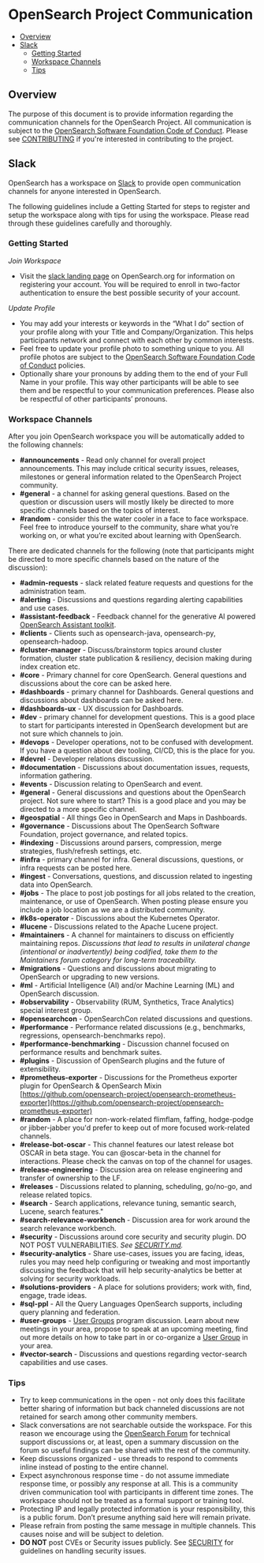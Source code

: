 # OpenSearch Project Communication

- [Overview](#overview)
- [Slack](#slack)
  - [Getting Started](#getting-started)
  - [Workspace Channels](#workspace-channels)
  - [Tips](#tips)

## Overview

The purpose of this document is to provide information regarding the communication channels for the OpenSearch Project. All communication is subject to the [OpenSearch Software Foundation Code of Conduct](https://github.com/opensearch-project/.github/blob/main/CODE_OF_CONDUCT.md). Please see [CONTRIBUTING](CONTRIBUTING.md) if you're interested in contributing to the project.

## Slack

OpenSearch has a workspace on [Slack](https://opensearch.slack.com) to provide open communication channels for anyone interested in OpenSearch.

The following guidelines include a Getting Started for steps to register and setup the workspace along with tips for using the workspace. Please read through these guidelines carefully and thoroughly.

### Getting Started

_Join Workspace_

  * Visit the [slack landing page](https://opensearch.org/slack.html) on OpenSearch.org for information on registering your account. You will be required to enroll in two-factor authentication to ensure the best possible security of your account.

_Update Profile_

  * You may add your interests or keywords in the “What I do” section of your profile along with your Title and Company/Organization. This helps participants network and connect with each other by common interests.
  * Feel free to update your profile photo to something unique to you. All profile photos are subject to the [OpenSearch Software Foundation Code of Conduct](https://github.com/opensearch-project/.github/blob/main/CODE_OF_CONDUCT.md) policies.
  * Optionally share your pronouns by adding them to the end of your Full Name in your profile. This way other participants will be able to see them and be respectful to your communication preferences. Please also be respectful of other participants’ pronouns.

### Workspace Channels

After you join OpenSearch workspace you will be automatically added to the following channels:

  * **#announcements** - Read only channel for overall project announcements. This may include critical security issues, releases, milestones or general information related to the OpenSearch Project community.
  * **#general** - a channel for asking general questions. Based on the question or discussion users will mostly likely be directed to more specific channels based on the topics of interest.
  * **#random** - consider this the water cooler in a face to face workspace. Feel free to introduce yourself to the community, share what you’re working on, or what you’re excited about learning with OpenSearch.

There are dedicated channels for the following (note that participants might be directed to more specific channels based on the nature of the discussion):

  * **#admin-requests** - slack related feature requests and questions for the administration team.
  * **#alerting** - 	Discussions and questions regarding alerting capabilities and use cases.
  * **#assistant-feedback** - Feedback channel for the generative AI powered [OpenSearch Assistant toolkit](https://ai.playground.opensearch.org/).
  * **#clients** - Clients such as opensearch-java, opensearch-py, opensearch-hadoop.
  * **#cluster-manager** - Discuss/brainstorm topics around cluster formation, cluster state publication & resiliency, decision making during index creation etc.
  * **#core** - Primary channel for core OpenSearch. General questions and discussions about the core can be asked here.
  * **#dashboards** - primary channel for Dashboards. General questions and discussions about dashboards can be asked here.
  * **#dashboards-ux** - UX discussion for Dashboards.
  * **#dev** - primary channel for development questions. This is a good place to start for participants interested in OpenSearch development but are not sure which channels to join.
  * **#devops** - Developer operations, not to be confused with development. If you have a question about dev tooling, CI/CD, this is the place for you.	
  * **#devrel** - Developer relations discussion.
  * **#documentation** - Discussions about documentation issues, requests, information gathering.
  * **#events** - Discussion relating to OpenSearch and event.
  * **#general** - General discussions and questions about the OpenSearch project. Not sure where to start? This is a good place and you may be directed to a more specific channel.
  * **#geospatial** - All things Geo in OpenSearch and Maps in Dashboards.
  * **#governance** - Discussions about The OpenSearch Software Foundation, project governance, and related topics.
  * **#indexing** - 	Discussions around parsers, compression, merge strategies, flush/refresh settings, etc.
  * **#infra** - primary channel for infra. General discussions, questions, or infra requests can be posted here.
  * **#ingest** - Conversations, questions, and discussion related to ingesting data into OpenSearch.
  * **#jobs** - The place to post job postings for all jobs related to the creation, maintenance, or use of OpenSearch. When posting please ensure you include a job location as we are a distributed community.
  * **#k8s-operator** - Discussions about the Kubernetes Operator.
  * **#lucene** - Discussions related to the Apache Lucene project.
  * **#maintainers** - A channel for maintainers to discuss on efficiently maintaining repos. _Discussions that lead to results in unilateral change (intentional or inadvertently) being codified, take them to the Maintainers forum category for long-term traceability._
  * **#migrations** - Questions and discussions about migrating to OpenSearch or upgrading to new versions.
  * **#ml** - Artificial Intelligence (AI) and/or Machine Learning (ML) and OpenSearch discussion.
  * **#observability** - Observability (RUM, Synthetics, Trace Analytics) special interest group.
  * **#opensearchcon** - OpenSearchCon related discussions and questions.
  * **#performance** - Performance related discussions (e.g., benchmarks, regressions, opensearch-benchmarks repo).
  * **#performance-benchmarking** - Discussion channel focused on performance results and benchmark suites.
  * **#plugins** - Discussion of OpenSearch plugins and the future of extensibility.
  * **#prometheus-exporter** - Discussions for the Prometheus exporter plugin for OpenSearch & OpenSearch Mixin [https://github.com/opensearch-project/opensearch-prometheus-exporter](https://github.com/opensearch-project/opensearch-prometheus-exporter)
  * **#random** - A place for non-work-related flimflam, faffing, hodge-podge or jibber-jabber you'd prefer to keep out of more focused work-related channels.
  * **#release-bot-oscar** - This channel features our latest release bot OSCAR in beta stage. You can @oscar-beta in the channel for interactions. Please check the canvas on top of the channel for usages.
  * **#release-engineering** - Discussion area on release engineering and transfer of ownership to the LF.
  * **#releases** - Discussions related to planning, scheduling, go/no-go, and release related topics.
  * **#search** - Search applications, relevance tuning, semantic search, Lucene, search features."
  * **#search-relevance-workbench** - Discussion area for work around the search relevance workbench.
  * **#security** - 	Discussions around core security and security plugin. DO NOT POST VULNERABILITIES. _See [SECURITY.md](https://github.com/opensearch-project/.github/blob/main/SECURITY.md)._
  * **#security-analytics** - Share use-cases, issues you are facing, ideas, rules you may need help configuring or tweaking and most importantly discussing the feedback that will help security-analytics be better at solving for security workloads.
  * **#solutions-providers** - A place for solutions providers; work with, find, engage, trade ideas.
  * **#sql-ppl** - All the Query Languages OpenSearch supports, including query planning and federation.
  * **#user-groups** - [User Groups](https://github.com/opensearch-project/community/tree/main/user-groups) program discussion. Learn about new meetings in your area, propose to speak at an upcoming meeting, find out more details on how to take part in or co-organize a [User Group](https://opensearch.org/usergroups/) in your area.
  * **#vector-search** - Discussions and questions regarding vector-search capabilities and use cases.


### Tips

  * Try to keep communications in the open - not only does this facilitate better sharing of information but back channeled discussions are not retained for search among other community members.
  * Slack conversations are not searchable outside the workspace. For this reason we encourage using the [OpenSearch Forum](https://forum.opensearch.org) for technical support discussions or, at least, open a summary discussion on the forum so useful findings can be shared with the rest of the community.
  * Keep discussions organized - use threads to respond to comments inline instead of posting to the entire channel.
  * Expect asynchronous response time - do not assume immediate response time, or possibly any response at all. This is a community driven communication tool with participants in different time zones. The workspace should not be treated as a formal support or training tool.
  * Protecting IP and legally protected information is your responsibility, this is a public forum. Don’t presume anything said here will remain private.
  * Please refrain from posting the same message in multiple channels. This causes noise and will be subject to deletion.
  * **DO NOT** post CVEs or Security issues publicly. See [SECURITY](https://github.com/opensearch-project/.github/blob/main/SECURITY.md) for guidelines on handling security issues.
